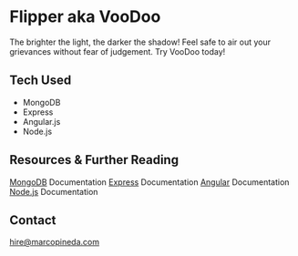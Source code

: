 # Flipper aka VooDoo #

The brighter the light, the darker the shadow! Feel safe to air out your grievances without fear of judgement. Try VooDoo today!


## Tech Used ##

- MongoDB
- Express
- Angular.js
- Node.js

## Resources & Further Reading ##

[MongoDB](https://docs.mongodb.org/manual/) Documentation
[Express](http://expressjs.com/) Documentation
[Angular](https://angularjs.org/) Documentation
[Node.js](https://nodejs.org/en/) Documentation


## Contact ##

hire@marcopineda.com
